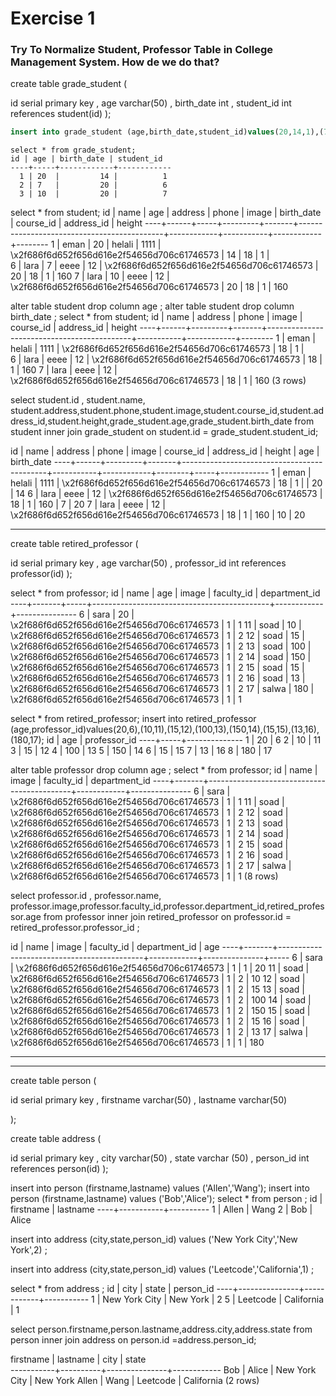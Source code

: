 # Exercise 1
### Try To Normalize Student, Professor Table in College Management System. How de we do that? 

create table grade_student (

   id serial primary key ,
   age varchar(50)  ,
   birth_date int  ,
   student_id int references student(id) 
);

```sql
insert into grade_student (age,birth_date,student_id)values(20,14,1),(7,20,6),(10,20,7);
```
```
select * from grade_student;
id | age | birth_date | student_id 
----+-----+------------+------------
  1 | 20  |         14 |          1
  2 | 7   |         20 |          6
  3 | 10  |         20 |          7
```


select * from student;
 id | name | age | address | phone |                   image                    | birth_date | course_id | address_id | height 
----+------+-----+---------+-------+--------------------------------------------+------------+-----------+------------+--------
  1 | eman |  20 | helali  | 1111  | \x2f686f6d652f656d616e2f54656d706c61746573 | 14         |        18 |          1 |       
  6 | lara |   7 | eeee    | 12    | \x2f686f6d652f656d616e2f54656d706c61746573 | 20         |        18 |          1 |    160
  7 | lara |  10 | eeee    | 12    | \x2f686f6d652f656d616e2f54656d706c61746573 | 20         |        18 |          1 |    160



alter table student  drop column age ; 
alter table student  drop column birth_date ; 
select * from student;
id | name | address | phone |                   image                    | course_id | address_id | height 
----+------+---------+-------+--------------------------------------------+-----------+------------+--------
  1 | eman | helali  | 1111  | \x2f686f6d652f656d616e2f54656d706c61746573 |        18 |          1 |       
  6 | lara | eeee    | 12    | \x2f686f6d652f656d616e2f54656d706c61746573 |        18 |          1 |    160
  7 | lara | eeee    | 12    | \x2f686f6d652f656d616e2f54656d706c61746573 |        18 |          1 |    160
(3 rows)


select student.id , student.name, student.address,student.phone,student.image,student.course_id,student.address_id,student.height,grade_student.age,grade_student.birth_date from student inner join grade_student on student.id = grade_student.student_id;

 id | name | address | phone |                   image                    | course_id | address_id | height | age | birth_date 
----+------+---------+-------+--------------------------------------------+-----------+------------+--------+-----+------------
  1 | eman | helali  | 1111  | \x2f686f6d652f656d616e2f54656d706c61746573 |        18 |          1 |        | 20  |         14
  6 | lara | eeee    | 12    | \x2f686f6d652f656d616e2f54656d706c61746573 |        18 |          1 |    160 | 7   |         20
  7 | lara | eeee    | 12    | \x2f686f6d652f656d616e2f54656d706c61746573 |        18 |          1 |    160 | 10  |         20


_______________________________________________________________________________________________________________________________________________________________________________

create table retired_professor (

   id serial primary key ,
   age varchar(50)  ,
   professor_id int references professor(id) 
);



select * from professor;
id | name  | age |                   image                    | faculty_id | department_id 
----+-------+-----+--------------------------------------------+------------+---------------
  6 | sara  |  20 | \x2f686f6d652f656d616e2f54656d706c61746573 |          1 |             1
 11 | soad  |  10 | \x2f686f6d652f656d616e2f54656d706c61746573 |          1 |             2
 12 | soad  |  15 | \x2f686f6d652f656d616e2f54656d706c61746573 |          1 |             2
 13 | soad  | 100 | \x2f686f6d652f656d616e2f54656d706c61746573 |          1 |             2
 14 | soad  | 150 | \x2f686f6d652f656d616e2f54656d706c61746573 |          1 |             2
 15 | soad  |  15 | \x2f686f6d652f656d616e2f54656d706c61746573 |          1 |             2
 16 | soad  |  13 | \x2f686f6d652f656d616e2f54656d706c61746573 |          1 |             2
 17 | salwa | 180 | \x2f686f6d652f656d616e2f54656d706c61746573 |          1 |             1



select * from retired_professor;
insert into retired_professor (age,professor_id)values(20,6),(10,11),(15,12),(100,13),(150,14),(15,15),(13,16),(180,17);
id | age | professor_id 
----+-----+--------------
  1 | 20  |            6
  2 | 10  |           11
  3 | 15  |           12
  4 | 100 |           13
  5 | 150 |           14
  6 | 15  |           15
  7 | 13  |           16
  8 | 180 |           17
  
  
  
 alter table professor  drop column age ; 
 select * from professor;
id | name  |                   image                    | faculty_id | department_id 
----+-------+--------------------------------------------+------------+---------------
  6 | sara  | \x2f686f6d652f656d616e2f54656d706c61746573 |          1 |             1
 11 | soad  | \x2f686f6d652f656d616e2f54656d706c61746573 |          1 |             2
 12 | soad  | \x2f686f6d652f656d616e2f54656d706c61746573 |          1 |             2
 13 | soad  | \x2f686f6d652f656d616e2f54656d706c61746573 |          1 |             2
 14 | soad  | \x2f686f6d652f656d616e2f54656d706c61746573 |          1 |             2
 15 | soad  | \x2f686f6d652f656d616e2f54656d706c61746573 |          1 |             2
 16 | soad  | \x2f686f6d652f656d616e2f54656d706c61746573 |          1 |             2
 17 | salwa | \x2f686f6d652f656d616e2f54656d706c61746573 |          1 |             1
(8 rows)

select professor.id , professor.name, professor.image,professor.faculty_id,professor.department_id,retired_professor.age from professor inner join retired_professor on professor.id = retired_professor.professor_id ;

id | name  |                   image                    | faculty_id | department_id | age 
----+-------+--------------------------------------------+------------+---------------+-----
  6 | sara  | \x2f686f6d652f656d616e2f54656d706c61746573 |          1 |             1 | 20
 11 | soad  | \x2f686f6d652f656d616e2f54656d706c61746573 |          1 |             2 | 10
 12 | soad  | \x2f686f6d652f656d616e2f54656d706c61746573 |          1 |             2 | 15
 13 | soad  | \x2f686f6d652f656d616e2f54656d706c61746573 |          1 |             2 | 100
 14 | soad  | \x2f686f6d652f656d616e2f54656d706c61746573 |          1 |             2 | 150
 15 | soad  | \x2f686f6d652f656d616e2f54656d706c61746573 |          1 |             2 | 15
 16 | soad  | \x2f686f6d652f656d616e2f54656d706c61746573 |          1 |             2 | 13
 17 | salwa | \x2f686f6d652f656d616e2f54656d706c61746573 |          1 |             1 | 180



________________________________________________________________________________________________________________________________________________________________________________
________________________________________________________________________________________________________________________________________________________________________________


create table person (

   id serial primary key ,
    firstname varchar(50) ,
	lastname varchar(50) 


);

create table address (

   id serial primary key ,
   city varchar(50)  ,
   state varchar (50) ,
   person_id int references person(id) 
);

insert into person (firstname,lastname) values ('Allen','Wang');
insert into person (firstname,lastname) values ('Bob','Alice');
select * from person ;
id | firstname | lastname 
----+-----------+----------
  1 | Allen     | Wang
  2 | Bob       | Alice

insert into address (city,state,person_id) values ('New York City','New York',2) ;

insert into address (city,state,person_id) values ('Leetcode','California',1) ;

select * from address ;
 id |     city      |   state    | person_id 
----+---------------+------------+-----------
  1 | New York City | New York   |         2
  5 | Leetcode      | California |         1


select person.firstname,person.lastname,address.city,address.state from person inner join address on person.id =address.person_id;

 firstname | lastname |     city      |   state    
-----------+----------+---------------+------------
 Bob       | Alice    | New York City | New York
 Allen     | Wang     | Leetcode      | California
(2 rows)

